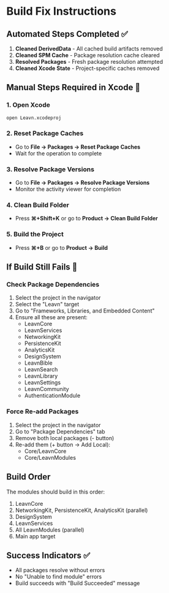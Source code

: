 # Build Fix Instructions

## Automated Steps Completed ✅

1. **Cleaned DerivedData** - All cached build artifacts removed
2. **Cleaned SPM Cache** - Package resolution cache cleared
3. **Resolved Packages** - Fresh package resolution attempted
4. **Cleaned Xcode State** - Project-specific caches removed

## Manual Steps Required in Xcode 🔧

### 1. Open Xcode
```bash
open Leavn.xcodeproj
```

### 2. Reset Package Caches
- Go to **File → Packages → Reset Package Caches**
- Wait for the operation to complete

### 3. Resolve Package Versions
- Go to **File → Packages → Resolve Package Versions**
- Monitor the activity viewer for completion

### 4. Clean Build Folder
- Press **⌘+Shift+K** or go to **Product → Clean Build Folder**

### 5. Build the Project
- Press **⌘+B** or go to **Product → Build**

## If Build Still Fails 🚨

### Check Package Dependencies
1. Select the project in the navigator
2. Select the "Leavn" target
3. Go to "Frameworks, Libraries, and Embedded Content"
4. Ensure all these are present:
   - LeavnCore
   - LeavnServices
   - NetworkingKit
   - PersistenceKit
   - AnalyticsKit
   - DesignSystem
   - LeavnBible
   - LeavnSearch
   - LeavnLibrary
   - LeavnSettings
   - LeavnCommunity
   - AuthenticationModule

### Force Re-add Packages
1. Select the project in the navigator
2. Go to "Package Dependencies" tab
3. Remove both local packages (- button)
4. Re-add them (+ button → Add Local):
   - Core/LeavnCore
   - Core/LeavnModules

## Build Order
The modules should build in this order:
1. LeavnCore
2. NetworkingKit, PersistenceKit, AnalyticsKit (parallel)
3. DesignSystem
4. LeavnServices
5. All LeavnModules (parallel)
6. Main app target

## Success Indicators ✅
- All packages resolve without errors
- No "Unable to find module" errors
- Build succeeds with "Build Succeeded" message
